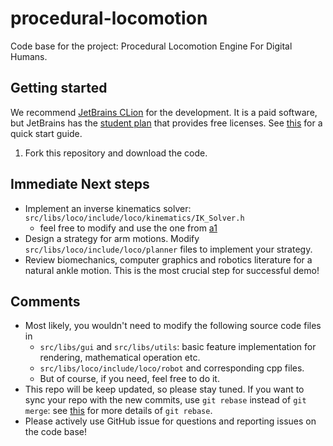 # procedural-locomotion

Code base for the project: Procedural Locomotion Engine For Digital Humans.

## Getting started

We recommend [JetBrains CLion](https://www.jetbrains.com/clion/) for the development.
It is a paid software, but JetBrains has the [student plan](https://www.jetbrains.com/community/education/#students)
that provides free licenses. See [this](https://www.jetbrains.com/help/clion/clion-quick-start-guide.html) for a quick
start guide.

1. Fork this repository and download the code.

## Immediate Next steps

- Implement an inverse kinematics solver: ```src/libs/loco/include/loco/kinematics/IK_Solver.h```
    - feel free to modify and use the one from [a1](https://github.com/Digital-Humans-23/a1)
- Design a strategy for arm motions. Modify ```src/libs/loco/include/loco/planner``` files to implement your strategy.
- Review biomechanics, computer graphics and robotics literature for a natural ankle motion. This is the most
  crucial step for successful demo!

## Comments

- Most likely, you wouldn't need to modify the following source code files in
    - ```src/libs/gui``` and ```src/libs/utils```: basic feature implementation for rendering, mathematical operation
      etc.
    - ```src/libs/loco/include/loco/robot``` and corresponding cpp files.
    - But of course, if you need, feel free to do it.
- This repo will be keep updated, so please stay tuned. If you want to sync your repo with the new commits,
  use ```git rebase``` instead of ```git merge```:
  see [this](https://www.atlassian.com/git/tutorials/merging-vs-rebasing) for more details of ```git rebase```.
- Please actively use GitHub issue for questions and reporting issues on the code base!